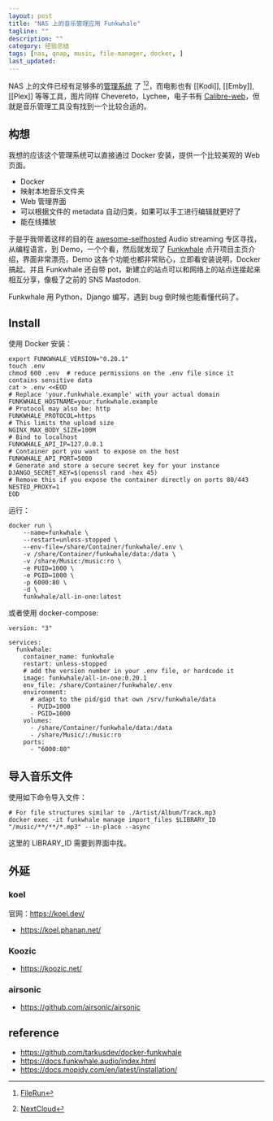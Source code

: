 ```yaml
---
layout: post
title: "NAS 上的音乐管理应用 Funkwhale"
tagline: ""
description: ""
category: 经验总结
tags: [nas, qnap, music, file-manager, docker, ]
last_updated:
---
```


NAS 上的文件已经有足够多的[管理系统](/post/2018/06/qnap-file-sync.html) 了 [^1][^2]，而电影也有 [[Kodi]], [[Emby]], [[Plex]] 等等工具，图片同样 Chevereto，Lychee，电子书有 [Calibre-web](/post/2020/02/qnap-calibre-web.html)，但就是音乐管理工具没有找到一个比较合适的。

## 构想
我想的应该这个管理系统可以直接通过 Docker 安装，提供一个比较美观的 Web 页面。

- Docker
- 映射本地音乐文件夹
- Web 管理界面
- 可以根据文件的 metadata 自动归类，如果可以手工进行编辑就更好了
- 能在线播放

于是乎我带着这样的目的在 [awesome-selfhosted](https://github.com/awesome-selfhosted/awesome-selfhosted#audio-streaming) Audio streaming 专区寻找，从编程语言，到 Demo，一个个看，然后就发现了 [Funkwhale](https://funkwhale.audio/) 点开项目主页介绍，界面非常漂亮，Demo 这各个功能也都非常贴心，立即看安装说明，Docker 搞起。并且 Funkwhale 还自带 pot，新建立的站点可以和网络上的站点连接起来相互分享，像极了之前的 SNS Mastodon.

Funkwhale 用 Python，Django 编写，遇到 bug 倒时候也能看懂代码了。

## Install
使用 Docker 安装：

	export FUNKWHALE_VERSION="0.20.1"
	touch .env
	chmod 600 .env  # reduce permissions on the .env file since it contains sensitive data
	cat > .env <<EOD
	# Replace 'your.funkwhale.example' with your actual domain
	FUNKWHALE_HOSTNAME=your.funkwhale.example
	# Protocol may also be: http
	FUNKWHALE_PROTOCOL=https
	# This limits the upload size
	NGINX_MAX_BODY_SIZE=100M
	# Bind to localhost
	FUNKWHALE_API_IP=127.0.0.1
	# Container port you want to expose on the host
	FUNKWHALE_API_PORT=5000
	# Generate and store a secure secret key for your instance
	DJANGO_SECRET_KEY=$(openssl rand -hex 45)
	# Remove this if you expose the container directly on ports 80/443
	NESTED_PROXY=1
	EOD

运行：

	docker run \
		--name=funkwhale \
		--restart=unless-stopped \
		--env-file=/share/Container/funkwhale/.env \
		-v /share/Container/funkwhale/data:/data \
		-v /share/Music:/music:ro \
		-e PUID=1000 \
		-e PGID=1000 \
		-p 6000:80 \
		-d \
		funkwhale/all-in-one:latest

或者使用 docker-compose:

	version: "3"

	services:
	  funkwhale:
		container_name: funkwhale
		restart: unless-stopped
		# add the version number in your .env file, or hardcode it
		image: funkwhale/all-in-one:0.20.1
		env_file: /share/Container/funkwhale/.env
		environment:
		  # adapt to the pid/gid that own /srv/funkwhale/data
		  - PUID=1000
		  - PGID=1000
		volumes:
		  - /share/Container/funkwhale/data:/data
		  - /share/Music/:/music:ro
		ports:
		  - "6000:80"


## 导入音乐文件
使用如下命令导入文件：

```
# For file structures similar to ./Artist/Album/Track.mp3
docker exec -it funkwhale manage import_files $LIBRARY_ID "/music/**/**/*.mp3" --in-place --async
```

这里的 LIBRARY_ID 需要到界面中找。

## 外延

### koel

官网：<https://koel.dev/>

- <https://koel.phanan.net/>


### Koozic

- <https://koozic.net/>

[^1]: [FileRun](/post/2018/06/filerun.html)
[^2]: [NextCloud](/post/2018/04/nextcloud.html)

### airsonic

- <https://github.com/airsonic/airsonic>

## reference

- <https://github.com/tarkusdev/docker-funkwhale>
- <https://docs.funkwhale.audio/index.html>
- <https://docs.mopidy.com/en/latest/installation/>
